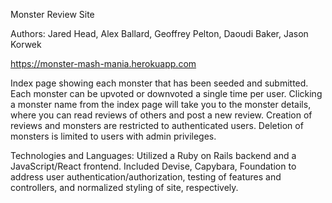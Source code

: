 Monster Review Site

Authors: Jared Head, Alex Ballard, Geoffrey Pelton, Daoudi Baker, Jason Korwek

https://monster-mash-mania.herokuapp.com

Index page showing each monster that has been seeded and submitted.
Each monster can be upvoted or downvoted a single time per user.
Clicking a monster name from the index page will take you to the monster details, where
you can read reviews of others and post a new review.
Creation of reviews and monsters are restricted to authenticated users.
Deletion of monsters is limited to users with admin privileges.

Technologies and Languages:
Utilized a Ruby on Rails backend and a JavaScript/React frontend.  Included Devise, Capybara, Foundation
to address user authentication/authorization, testing of features and controllers, and normalized styling
of site, respectively.
